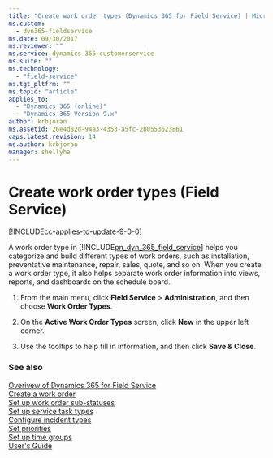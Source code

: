 ```yaml
---
title: "Create work order types (Dynamics 365 for Field Service) | MicrosoftDocs"
ms.custom:
  - dyn365-fieldservice
ms.date: 09/30/2017
ms.reviewer: ""
ms.service: dynamics-365-customerservice
ms.suite: ""
ms.technology: 
  - "field-service"
ms.tgt_pltfrm: ""
ms.topic: "article"
applies_to: 
  - "Dynamics 365 (online)"
  - "Dynamics 365 Version 9.x"
author: krbjoran
ms.assetid: 26e4d82d-94a3-4353-a5fc-2b0553623861
caps.latest.revision: 14
ms.author: krbjoran
manager: shellyha
---
```

# Create work order types (Field Service)

[!INCLUDE[cc-applies-to-update-9-0-0](../includes/cc_applies_to_update_9_0_0.md)]

A work order type in [!INCLUDE[pn_dyn_365_field_service](../includes/pn-dyn-365-field-service.md)] helps you categorize and build different types of work orders, such as installation, preventative maintenance, repair, sales, quote, and so on. When you  create a work order type, it also helps separate work order information into views, reports, and dashboards on the schedule board.  
  
1.  From the main menu, click **Field Service** > **Administration**, and then choose **Work Order Types**.  
  
2.  On the **Active Work Order Types** screen, click **New** in the upper left corner.  
  
3.  Use the tooltips to help fill in information, and then click **Save & Close**.  
  
### See also   
 [Overivew of Dynamics 365 for Field Service](../field-service/overview.md)   
 [Create a work order](../field-service/create-work-order.md)   
 [Set up work order sub-statuses](../field-service/set-up-work-order-sub-statuses.md)   
 [Set up service task types](../field-service/set-up-service-task-types.md)   
 [Configure incident types](../field-service/configure-incident-types.md)   
 [Set priorities](../field-service/set-priorities.md)   
 [Set up time groups](../field-service/set-up-time-groups.md)<br>
 [User's Guide](../field-service/user-guide.md) 
